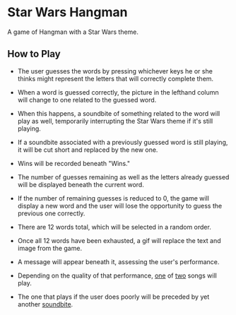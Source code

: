# Star Wars Hangman

A game of Hangman with a Star Wars theme.

## How to Play

* The user guesses the words by pressing whichever keys he or she thinks might represent the letters that will correctly complete them.

* When a word is guessed correctly, the picture in the lefthand column will change to one related to the guessed word.

* When this happens, a soundbite of something related to the word will play as well, temporarily interrupting the Star Wars theme if it's still playing.

* If a soundbite associated with a previously guessed word is still playing, it will be cut short and replaced by the new one.

* Wins will be recorded beneath "Wins."

* The number of guesses remaining as well as the letters already guessed will be displayed beneath the current word.

* If the number of remaining guesses is reduced to 0, the game will display a new word and the user will lose the opportunity to guess the previous one correctly.

* There are 12 words total, which will be selected in a random order.

* Once all 12 words have been exhausted, a gif will replace the text and image from the game.

* A message will appear beneath it, assessing the user's performance.

* Depending on the quality of that performance, [one](assets/audio/empire-ending-song.mp3) of [two](assets/audio/throne-room-theme) songs will play.

* The one that plays if the user does poorly will be preceded by yet another [soundbite](assets/audio/luke-no.mov).